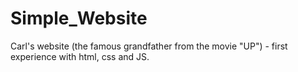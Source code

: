 # Simple_Website
Carl's website (the famous grandfather from the movie "UP") - first experience with html, css and JS.
